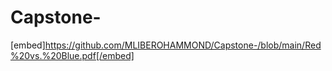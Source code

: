 # Capstone-
 [embed]https://github.com/MLIBEROHAMMOND/Capstone-/blob/main/Red%20vs.%20Blue.pdf[/embed]
